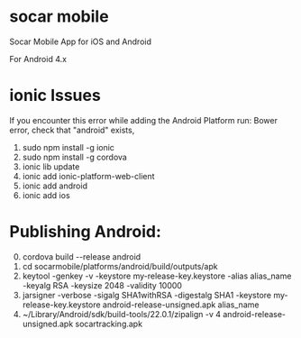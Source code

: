 # socar mobile
Socar Mobile App for iOS and Android

For Android 4.x

# ionic Issues
If you encounter this error while adding the Android Platform run:
Bower error, check that "android" exists,

  1. sudo npm install -g ionic
  2. sudo npm install -g cordova
  3. ionic lib update
  4. ionic add ionic-platform-web-client
  5. ionic add android
  6. ionic add ios

# Publishing Android:
  0. cordova build --release android
  1. cd socarmobile/platforms/android/build/outputs/apk
  2. keytool -genkey -v -keystore my-release-key.keystore -alias alias_name -keyalg RSA -keysize 2048 -validity 10000
  3. jarsigner -verbose -sigalg SHA1withRSA -digestalg SHA1 -keystore my-release-key.keystore android-release-unsigned.apk alias_name
  4. ~/Library/Android/sdk/build-tools/22.0.1/zipalign -v 4 android-release-unsigned.apk socartracking.apk
